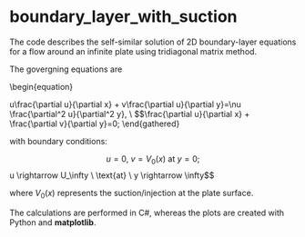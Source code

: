 # boundary_layer_with_suction
The code describes the self-similar solution of 2D boundary-layer equations for a flow around an infinite plate using tridiagonal matrix method.

The govergning equations are  

\begin{equation}

u\frac{\partial u}{\partial x} + v\frac{\partial u}{\partial y}=\nu \frac{\partial^2 u}{\partial^2 y}, \\
$$\frac{\partial u}{\partial x} + \frac{\partial v}{\partial y}=0;
\end{gathered}

with boundary conditions:

$$u = 0, \ v=V_0(x) \ \text{at} \ y=0;
$$ u \rightarrow U_\infty \ \text{at} \  y \rightarrow \infty$$

where $V_0(x)$ represents the suction/injection at the plate surface. 

The calculations are performed in C#, whereas the plots are created with Python and **matplotlib**.


